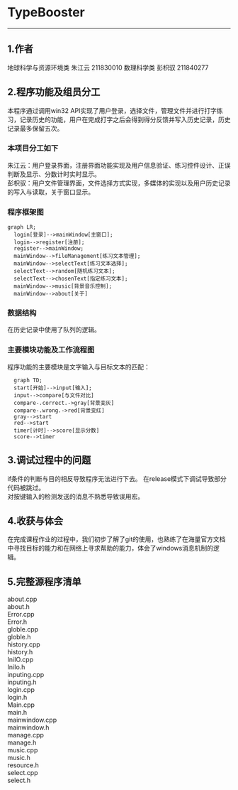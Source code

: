 # TypeBooster
--------------
## 1.作者
地球科学与资源环境类 朱江云 211830010
数理科学类 彭枳驭 211840277
## 2.程序功能及组员分工
  本程序通过调用win32 API实现了用户登录，选择文件，管理文件并进行打字练习，记录历史的功能，用户在完成打字之后会得到得分反馈并写入历史记录，历史记录最多保留五次。
### 本项目分工如下
  朱江云：用户登录界面，注册界面功能实现及用户信息验证、练习控件设计、正误判断及显示、分数计时实时显示。  
  彭枳驭：用户文件管理界面，文件选择方式实现，多媒体的实现以及用户历史记录的写入与读取，关于窗口显示。
### 程序框架图
```mermaid
graph LR;
  login[登录]-->mainWindow[主窗口];
  login-->register[注册];
  register-->mainWindow;
  mainWindow-->fileManagement[练习文本管理];
  mainWindow-->selectText[练习文本选择];
  selectText-->random[随机练习文本];
  selectText-->chosenText[指定练习文本];
  mainWindow-->music[背景音乐控制];
  mainWindow-->about[关于]
```
### 数据结构
在历史记录中使用了队列的逻辑。
### 主要模块功能及工作流程图
程序功能的主要模块是文字输入与目标文本的匹配：
```mermaid
  graph TD;
  start[开始]-->input[输入];
  input-->compare[与文件对比]
  compare-.correct.->gray[背景变灰]
  compare-.wrong.->red[背景变红]
  gray-->start
  red-->start
  timer[计时]-->score[显示分数]
  score-->timer
```
## 3.调试过程中的问题
if条件的判断与目的相反导致程序无法进行下去。 
在release模式下调试导致部分代码被跳过。  
对按键输入的检测发送的消息不熟悉导致误用宏。  
## 4.收获与体会
在完成课程作业的过程中，我们初步了解了git的使用，也熟练了在海量官方文档中寻找目标的能力和在网络上寻求帮助的能力，体会了windows消息机制的逻辑。
## 5.完整源程序清单
about.cpp  
about.h  
Error.cpp  
Error.h  
globle.cpp  
globle.h  
history.cpp  
history.h  
IniIO.cpp  
IniIo.h  
inputing.cpp  
inputing.h  
login.cpp  
login.h  
Main.cpp  
main.h  
mainwindow.cpp  
mainwindow.h  
manage.cpp  
manage.h  
music.cpp  
music.h  
resource.h  
select.cpp  
select.h  


